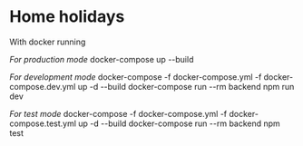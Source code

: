 # Home holidays

With docker running

*For production mode*
docker-compose up --build

*For development mode*
docker-compose -f docker-compose.yml -f docker-compose.dev.yml up -d --build
docker-compose run --rm backend npm run dev

*For test mode*
docker-compose -f docker-compose.yml -f docker-compose.test.yml up -d --build
docker-compose run --rm backend npm test
